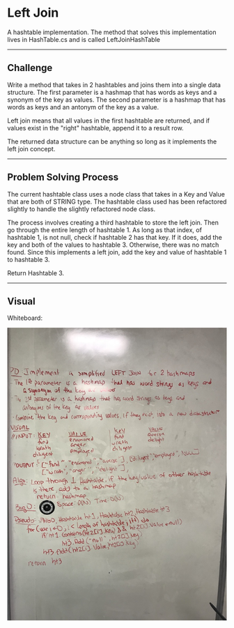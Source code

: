 # Left Join
A hashtable implementation.  The method that solves this implementation lives in 
HashTable.cs and is called LeftJoinHashTable

---
## Challenge
Write a method that takes in 2 hashtables and joins them into a single data 
structure.  The first parameter is a hashmap that has words as keys and a 
synonym of the key as values.  The second parameter is a hashmap that has 
words as keys and an antonym of the key as a value.

Left join means that all values in the first hashtable are returned, and if 
values exist in the "right" hashtable, append it to a result row.

The returned data structure can be anything so long as it implements the left 
join concept.

---
## Problem Solving Process
The current hashtable class uses a node class that takes in a Key and Value that 
are both of STRING type.  The hashtable class used has been refactored slightly 
to handle the slightly refactored node class.

The process involves creating a third hashtable to store the left join. 
Then go through the entire length of hashtable 1. 
As long as that index, of hashtable 1, is not null, check if hashtable 
2 has that key.  If it does, add the key and both of the values to 
hashtable 3.  Otherwise, there was no match found. Since this implements a left 
join, add the key and value of hashtable 1 to hashtable 3.

Return Hashtable 3.

---
## Visual

Whiteboard:

![Left Join](/assets/leftJoin.jpeg)